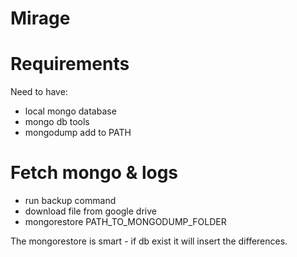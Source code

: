 # Mirage

# Requirements
Need to have:
- local mongo database
- mongo db tools
- mongodump add to PATH

# Fetch mongo & logs #
- run backup command
- download file from google drive
- mongorestore PATH_TO_MONGODUMP_FOLDER

The mongorestore is smart - if db exist it will insert the differences.
